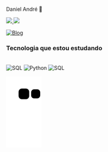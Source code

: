 Daniel André 👋

<div>
  <a href="https://github.com/DanielAndre1799">
  <img height="180em" src="https://github-readme-stats.vercel.app/api?username=DanielAndre1799&show_icons=true&theme=dracula&include_all_commits=true&count_private=true"/>
  <img height="180em" src="https://github-readme-stats.vercel.app/api/top-langs/?username=DanielAndre1799&layout=compact&langs_count=7&theme=dracula"/>
</div>

[![Blog](https://img.shields.io/badge/LinkedIn-0077B5?style=for-the-badge&logo=linkedin&logoColor=white)](https://)

### Tecnologia que estou estudando
<div style="display: inline_block"><br>
    <img align="center" alt="SQL" height="40" width="40" src="https://cdn.jsdelivr.net/gh/devicons/devicon/icons/php/php-original.svg" />
    <img align="center" alt="Python" height="30" width="40" src="https://cdn.jsdelivr.net/gh/devicons/devicon/icons/python/python-original.svg">
    <img align="center" alt="SQL" height="30" width="40" src="https://icongr.am/entypo/database.svg?size=128&color=fff700"> 

![Snake animation](https://github.com/rafaballerini/rafaballerini/blob/output/github-contribution-grid-snake.svg)
</div>
